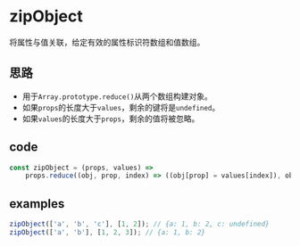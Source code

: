 # zipObject

将属性与值关联，给定有效的属性标识符数组和值数组。

## 思路

- 用于`Array.prototype.reduce()`从两个数组构建对象。
- 如果`props`的长度大于`values`，剩余的键将是`undefined`。
- 如果`values`的长度大于`props`，剩余的值将被忽略。

## code

```javascript
const zipObject = (props, values) =>
    props.reduce((obj, prop, index) => ((obj[prop] = values[index]), obj), {});
```

## examples

```javascript
zipObject(['a', 'b', 'c'], [1, 2]); // {a: 1, b: 2, c: undefined}
zipObject(['a', 'b'], [1, 2, 3]); // {a: 1, b: 2}
```